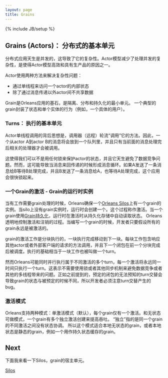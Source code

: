 ```yaml
---
layout: page
title: Grains
---
```

{% include JB/setup %}

## Grains (Actors)： 分布式的基本单元
<!--## Grains (Actors): Units of Distribution-->

<!--Distributed applications are inherently concurrent, which leads to complexity. One of the things that makes the actor model special and productive is that it helps reduce some of the complexities of having to grapple with concurrency.-->
分布式应用天生是并发的，这导致了它的复杂性。Actor模型减少了处理并发的复杂性，是使得Actor模型高效和具有生产品的原因之一。

<!--Actors accomplish this in two ways:-->
Actor使用两种方法来解决复杂性问题：

<!--* By providing single-threaded access to the internal state of an actor instance.-->
<!--* By not sharing data between actor instances except via message-passing.-->
* 通过单线程来访问一个actor的内部状态
* 除了通过消息传递以外actor间不共享数据

<!--Grains are the building blocks of an Orleans application, they are atomic units of isolation, distribution, and persistence. -->
<!--A typical grain encapsulates state and behavior of a single entity (e.g. a specific user).-->
Grain是Orleans应用的基石，是隔离、分布和持久化的最小单元。
一个典型的grain封装了状态和单个实体的行为（例如，一个具体的用户）。

### Turns： 执行的基本单元
<!--### Turns: Units of Execution-->

<!--The idea behind the single-threaded execution model for actors is that the invokers (remote) take turns "calling" its methods. Thus, a message coming to actor B from actor A will placed in a queue and the associated handler is invoked only when all prior messages have been serviced.-->
Actor单线程调用的背后思想是，调用器（远程）轮流“调用”它的方法。因此，一个从actor A到actor B的消息将会放到一个队列里，并且只有当前面的消息处理完后相关的处理器才会被调用。

<!--This allows us to avoid all use of locks to protect actor state, as it is inherently protected against data races. However, it may also lead to problems when messages pass back and forth and the message graph forms cycles. If A sends a message to B from one of its methods and awaits its completion, and B sends a message to A, also awaiting its completion, the application will quickly lock up. -->
这使得我们可以不是用任何锁来保护actor的状态，并且它天生避免了数据竞争问题。然而，这可能导致当消息来回传递的时候形成消息循环。如果A发送了一条消息给B等待B处理完成，并且B发送了一条消息给A，也等待A处理完成，这个应用会很快锁起来。

### 一个Grain的激活 - Grain的运行时实例
<!--### A Grain Activation - The runtime instance of a Grain-->

<!--When there is work for a grain, Orleans ensures there is an instance of the grain on one of [Orleans Silos](Silos). When there is no instance of the grain on any silo, the run-time creates one. This process is called Activation. In case a grain is using [Grain Persistence](Grain-Persistence), the run-time automatically reads the state from the backing-store upon activation. -->
<!--Orleans controls the process of activating and deactivating grains transparently. When coding a grain, a developer assumes all grains are always activated.-->
当有工作需要grain处理的时候，Orleans确保一个[Orleans Silos](Silos)上有一个grain的实例。当silo上没有grain实例时，运行时会创建一个。这个过程称作激活。当一个grain使用[Grain持久化](Grain-Persistence)，运行时在激活时从持久化存储中自动读取状态。
Orleans透明地控制激活和注销的过程。当编写一个grain的时候，开发者只要假设所有的grain永远是被激活的。

<!--A grain activation performs work in chunks and finishes each chunk before it moves on to the next. Chunks of work include method invocations in response to requests from other grains or external clients, and closures scheduled on completion of a previous chunk. The basic unit of execution corresponding to a chunk of work is known as a turn.-->
grain的激活工作是分块执行的，一块执行完成移动到下一块。每块工作包含响应其他actor或者外部客户端的请求的方法调用，并且下一个闭包在前一个分块完成后被调度。执行的基础相当于一块工作也被叫做一个turn。

<!--While Orleans may execute many turns belonging to different activations in parallel, each activation will always execute its turns one at a time. This means that there is no need to use locks or other synchronization methods to guard against data races and other multi-threading hazards. As mentioned above, however, the unpredictable interleaving of turns for scheduled closures can cause the state of the grain to be different than when the closure was scheduled, so developers must still watch out for interleaving bugs.-->
然而Orleans可能同时并行执行属于不同激活的多个turn，每一个激活将永远同一时间只执行一个turn。这表示不需要使用锁或者其他同步机制来避免数据竞争或者其他的多线程带来的问题。正如之前提到的，预定的闭包的无法预知的turn交替会导致grain的状态与被预定的时候不同，所以开发者必须注意turn交替产生的bug。

### 激活模式
<!--### Activation modes-->

<!--Orleans supports two modes: single activation mode (default), in which only one simultaneous activation of every grain is created, and stateless worker mode, in which independent activations of a grain are created to increase the throughput. -->
<!--"Independent" implies that there is no state reconciliation between different activations of the same grain. -->
<!--So this mode is appropriate for grains that hold no local state, or grains whose local state is static, such as a grain that acts as a cache of persistent state-->
Orleans支持两种模式：单激活模式（默认），每个grain仅有一个激活。和无状态可做模式，一个grain有多个独立激活创建来提高吞吐。
“独立”指的是同一个grain的不同激活之间没有状态协调。
所以这个模式适合本地无状态的grain，或者本地状态是静态的grain，例如一个用作持久状态缓存的grain。

## Next
<!--## Next-->
<!--Next we look at Silos, a unit for hosting grains.-->
下面我来看一下Silos，grain的宿主单元。

[Silos](Silos)
